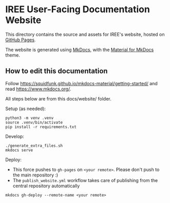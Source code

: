 # IREE User-Facing Documentation Website

This directory contains the source and assets for IREE's website, hosted on
[GitHub Pages](https://pages.github.com/).

The website is generated using [MkDocs](https://www.mkdocs.org/), with the
[Material for MkDocs](https://squidfunk.github.io/mkdocs-material/) theme.

## How to edit this documentation

Follow <https://squidfunk.github.io/mkdocs-material/getting-started/> and read
<https://www.mkdocs.org/>.

All steps below are from this docs/website/ folder.

Setup (as needed):

```shell
python3 -m venv .venv
source .venv/bin/activate
pip install -r requirements.txt
```

Develop:

```shell
./generate_extra_files.sh
mkdocs serve
```

Deploy:

* This force pushes to `gh-pages` on `<your remote>`. Please don't push to the
  main repository :)
* The `publish_website.yml` workflow takes care of publishing from the central
  repository automatically

```shell
mkdocs gh-deploy --remote-name <your remote>
```
